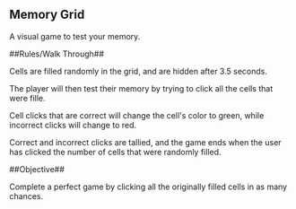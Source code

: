 Memory Grid
----

A visual game to test your memory.

##Rules/Walk Through##

Cells are filled randomly in the grid, and are hidden after 3.5 seconds.

The player will then test their memory by trying to click all the cells that were fille.

Cell clicks that are correct will change the cell's color to green, while incorrect clicks will change to red.

Correct and incorrect clicks are tallied, and the game ends when the user has clicked the number of cells that were randomly filled.

##Objective##

Complete a perfect game by clicking all the originally filled cells in as many chances.


